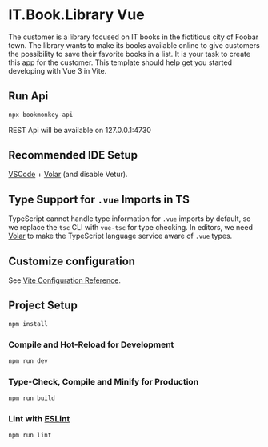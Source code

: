 # IT.Book.Library Vue

The customer is a library focused on IT books in the fictitious city of Foobar town. The library wants to make its books available online to give customers the possibility to save their favorite books in a list. It is your task to create this app for the customer.
This template should help get you started developing with Vue 3 in Vite.

## Run Api

```sh
npx bookmonkey-api
```

REST Api will be available on 127.0.0.1:4730

## Recommended IDE Setup

[VSCode](https://code.visualstudio.com/) + [Volar](https://marketplace.visualstudio.com/items?itemName=Vue.volar) (and disable Vetur).

## Type Support for `.vue` Imports in TS

TypeScript cannot handle type information for `.vue` imports by default, so we replace the `tsc` CLI with `vue-tsc` for type checking. In editors, we need [Volar](https://marketplace.visualstudio.com/items?itemName=Vue.volar) to make the TypeScript language service aware of `.vue` types.

## Customize configuration

See [Vite Configuration Reference](https://vitejs.dev/config/).

## Project Setup

```sh
npm install
```

### Compile and Hot-Reload for Development

```sh
npm run dev
```

### Type-Check, Compile and Minify for Production

```sh
npm run build
```

### Lint with [ESLint](https://eslint.org/)

```sh
npm run lint
```
